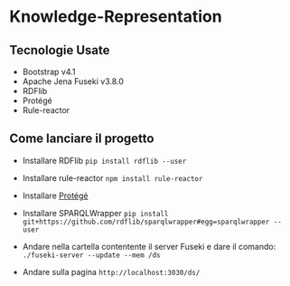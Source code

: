 # Knowledge-Representation

## Tecnologie Usate
- Bootstrap v4.1
- Apache Jena Fuseki v3.8.0
- RDFlib 
- Protégé
- Rule-reactor

## Come lanciare il progetto
- Installare RDFlib `pip install rdflib --user`
- Installare rule-reactor `npm install rule-reactor`

- Installare [Protégé](https://github.com/antoniofaienza93/Knowledge-Representation/blob/master/docs/ontology.md#definizione-di-unontologia)

- Installare SPARQLWrapper `pip install git+https://github.com/rdflib/sparqlwrapper#egg=sparqlwrapper --user`

- Andare nella cartella contentente il server Fuseki e dare il comando: ```./fuseki-server --update --mem /ds```

- Andare sulla pagina `http://localhost:3030/ds/`
